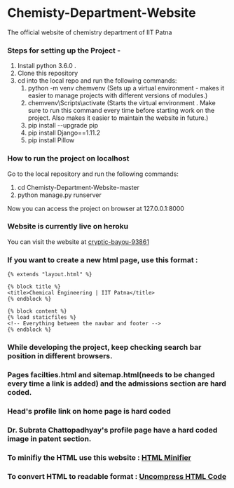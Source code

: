 # Chemisty-Department-Website
The official website of chemistry department of IIT Patna

### Steps for setting up the Project -
1. Install python 3.6.0 .
1. Clone this repository
1. cd into the local repo and run the following commands:
   1. python -m venv chemvenv   (Sets up a virtual environment - makes it easier to manage projects with different versions of modules.)
   1. chemvenv\Scripts\activate (Starts the virtual environment . Make sure to run this command every time before starting work on the project. Also makes it easier to maintain the website in future.)
   1. pip install --upgrade pip
   1. pip install Django==1.11.2
   1. pip install Pillow

### How to run the project on localhost

Go to the local repository and run the following commands:
   1. cd Chemisty-Department-Website-master
   1. python manage.py runserver

Now you can access the project on browser at 127.0.0.1:8000

### Website is currently live on heroku
You can visit the website at [cryptic-bayou-93861](https://cryptic-bayou-93861.herokuapp.com/)

### If you want to create a new html page, use this format :
```
{% extends "layout.html" %}

{% block title %}
<title>Chemical Engineering | IIT Patna</title>
{% endblock %}

{% block content %}
{% load staticfiles %}
<!-- Everything between the navbar and footer -->
{% endblock %}
```
### While developing the project, keep checking search bar position in different browsers.

### Pages facilties.html and sitemap.html(needs to be changed every time a link is added) and the admissions section are hard coded.
### Head's profile link on home page is hard coded
### Dr. Subrata Chattopadhyay's profile page have a hard coded image in patent section.
### To minifiy the HTML use this website : [HTML Minifier](http://www.willpeavy.com/minifier/)
### To convert HTML to readable format : [Uncompress HTML Code](http://www.textfixer.com/html/uncompress-html-code.php)
